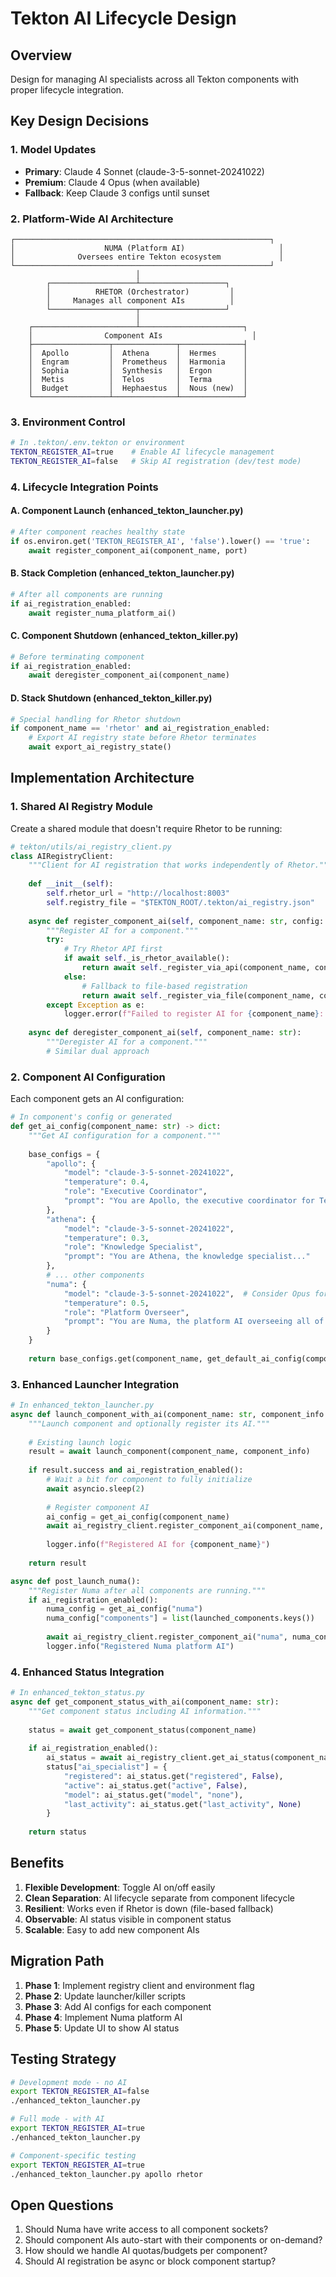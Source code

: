 # Tekton AI Lifecycle Design

## Overview

Design for managing AI specialists across all Tekton components with proper lifecycle integration.

## Key Design Decisions

### 1. Model Updates
- **Primary**: Claude 4 Sonnet (claude-3-5-sonnet-20241022)
- **Premium**: Claude 4 Opus (when available)
- **Fallback**: Keep Claude 3 configs until sunset

### 2. Platform-Wide AI Architecture

```
┌─────────────────────────────────────────────────────────┐
│                    NUMA (Platform AI)                     │
│              Oversees entire Tekton ecosystem             │
└─────────────────────────────────────────────────────────┘
                            │
        ┌───────────────────┴───────────────────┐
        │          RHETOR (Orchestrator)         │
        │     Manages all component AIs          │
        └───────────────────┬───────────────────┘
                            │
    ┌───────────────────────┴───────────────────────┐
    │                Component AIs                    │
    ├─────────────────┬──────────────┬──────────────┤
    │  Apollo         │  Athena      │  Hermes      │
    │  Engram         │  Prometheus  │  Harmonia    │
    │  Sophia         │  Synthesis   │  Ergon       │
    │  Metis          │  Telos       │  Terma       │
    │  Budget         │  Hephaestus  │  Nous (new)  │
    └─────────────────┴──────────────┴──────────────┘
```

### 3. Environment Control

```bash
# In .tekton/.env.tekton or environment
TEKTON_REGISTER_AI=true    # Enable AI lifecycle management
TEKTON_REGISTER_AI=false   # Skip AI registration (dev/test mode)
```

### 4. Lifecycle Integration Points

#### A. Component Launch (enhanced_tekton_launcher.py)

```python
# After component reaches healthy state
if os.environ.get('TEKTON_REGISTER_AI', 'false').lower() == 'true':
    await register_component_ai(component_name, port)
```

#### B. Stack Completion (enhanced_tekton_launcher.py)

```python
# After all components are running
if ai_registration_enabled:
    await register_numa_platform_ai()
```

#### C. Component Shutdown (enhanced_tekton_killer.py)

```python
# Before terminating component
if ai_registration_enabled:
    await deregister_component_ai(component_name)
```

#### D. Stack Shutdown (enhanced_tekton_killer.py)

```python
# Special handling for Rhetor shutdown
if component_name == 'rhetor' and ai_registration_enabled:
    # Export AI registry state before Rhetor terminates
    await export_ai_registry_state()
```

## Implementation Architecture

### 1. Shared AI Registry Module

Create a shared module that doesn't require Rhetor to be running:

```python
# tekton/utils/ai_registry_client.py
class AIRegistryClient:
    """Client for AI registration that works independently of Rhetor."""
    
    def __init__(self):
        self.rhetor_url = "http://localhost:8003"
        self.registry_file = "$TEKTON_ROOT/.tekton/ai_registry.json"
    
    async def register_component_ai(self, component_name: str, config: dict):
        """Register AI for a component."""
        try:
            # Try Rhetor API first
            if await self._is_rhetor_available():
                return await self._register_via_api(component_name, config)
            else:
                # Fallback to file-based registration
                return await self._register_via_file(component_name, config)
        except Exception as e:
            logger.error(f"Failed to register AI for {component_name}: {e}")
    
    async def deregister_component_ai(self, component_name: str):
        """Deregister AI for a component."""
        # Similar dual approach
```

### 2. Component AI Configuration

Each component gets an AI configuration:

```python
# In component's config or generated
def get_ai_config(component_name: str) -> dict:
    """Get AI configuration for a component."""
    
    base_configs = {
        "apollo": {
            "model": "claude-3-5-sonnet-20241022",
            "temperature": 0.4,
            "role": "Executive Coordinator",
            "prompt": "You are Apollo, the executive coordinator for Tekton..."
        },
        "athena": {
            "model": "claude-3-5-sonnet-20241022",
            "temperature": 0.3,
            "role": "Knowledge Specialist",
            "prompt": "You are Athena, the knowledge specialist..."
        },
        # ... other components
        "numa": {
            "model": "claude-3-5-sonnet-20241022",  # Consider Opus for platform AI
            "temperature": 0.5,
            "role": "Platform Overseer",
            "prompt": "You are Numa, the platform AI overseeing all of Tekton..."
        }
    }
    
    return base_configs.get(component_name, get_default_ai_config(component_name))
```

### 3. Enhanced Launcher Integration

```python
# In enhanced_tekton_launcher.py
async def launch_component_with_ai(component_name: str, component_info: dict):
    """Launch component and optionally register its AI."""
    
    # Existing launch logic
    result = await launch_component(component_name, component_info)
    
    if result.success and ai_registration_enabled():
        # Wait a bit for component to fully initialize
        await asyncio.sleep(2)
        
        # Register component AI
        ai_config = get_ai_config(component_name)
        await ai_registry_client.register_component_ai(component_name, ai_config)
        
        logger.info(f"Registered AI for {component_name}")
    
    return result

async def post_launch_numa():
    """Register Numa after all components are running."""
    if ai_registration_enabled():
        numa_config = get_ai_config("numa")
        numa_config["components"] = list(launched_components.keys())
        
        await ai_registry_client.register_component_ai("numa", numa_config)
        logger.info("Registered Numa platform AI")
```

### 4. Enhanced Status Integration

```python
# In enhanced_tekton_status.py
async def get_component_status_with_ai(component_name: str):
    """Get component status including AI information."""
    
    status = await get_component_status(component_name)
    
    if ai_registration_enabled():
        ai_status = await ai_registry_client.get_ai_status(component_name)
        status["ai_specialist"] = {
            "registered": ai_status.get("registered", False),
            "active": ai_status.get("active", False),
            "model": ai_status.get("model", "none"),
            "last_activity": ai_status.get("last_activity", None)
        }
    
    return status
```

## Benefits

1. **Flexible Development**: Toggle AI on/off easily
2. **Clean Separation**: AI lifecycle separate from component lifecycle  
3. **Resilient**: Works even if Rhetor is down (file-based fallback)
4. **Observable**: AI status visible in component status
5. **Scalable**: Easy to add new component AIs

## Migration Path

1. **Phase 1**: Implement registry client and environment flag
2. **Phase 2**: Update launcher/killer scripts
3. **Phase 3**: Add AI configs for each component
4. **Phase 4**: Implement Numa platform AI
5. **Phase 5**: Update UI to show AI status

## Testing Strategy

```bash
# Development mode - no AI
export TEKTON_REGISTER_AI=false
./enhanced_tekton_launcher.py

# Full mode - with AI
export TEKTON_REGISTER_AI=true
./enhanced_tekton_launcher.py

# Component-specific testing
export TEKTON_REGISTER_AI=true
./enhanced_tekton_launcher.py apollo rhetor
```

## Open Questions

1. Should Numa have write access to all component sockets?
2. Should component AIs auto-start with their components or on-demand?
3. How should we handle AI quotas/budgets per component?
4. Should AI registration be async or block component startup?